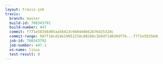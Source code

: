 ```yaml
---
layout: travis-job
travis:
  branch: master
  build-id: 700343791
  build-number: 447
  commit: f771e58356d05aa56413c940440b62676d25328c
  commit-range: 987f18cd1de19051250c80266c1b9df14020df7b...f771e58356d05aa56413c940440b62676d25328c
  job-id: 700343792
  job-number: 447.1
  os-name: linux
  test-result: 0
---
```

